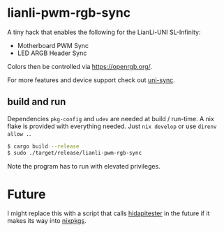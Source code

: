 # lianli-pwm-rgb-sync

A tiny hack that enables the following for the LianLi-UNI SL-Infinity:

- Motherboard PWM Sync
- LED ARGB Header Sync

Colors then be controlled via https://openrgb.org/.

For more features and device support check out [uni-sync](https://github.com/EightB1ts/uni-sync).

## build and run

Dependencies `pkg-config` and `udev` are needed at build / run-time. A nix flake is provided with everything needed. Just `nix develop` or use `direnv allow .`.

```sh
$ cargo build --release
$ sudo ./target/release/lianli-pwm-rgb-sync
```

Note the program has to run with elevated privileges.

# Future

I might replace this with a script that calls [hidapitester](https://github.com/todbot/hidapitester) in the future if it makes its way into [nixpkgs](https://github.com/NixOS/nixpkgs).
